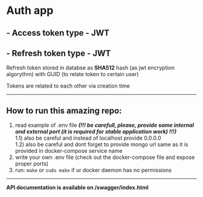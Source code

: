 # **Auth app**
## - Access token type - **JWT**
## - Refresh token type - **JWT**
Refresh token stored in databse as **SHA512** hash (as jwt encryption algorythm) with GUID (to relate token to certain user)

Tokens are related to each other via creation time

---
## How to run this amazing repo:
1) read example of .env file ***(!!! be carefull, please, provide same internal and external port (it is required for stable application work) !!!)***</br>
1.1) also be careful and instead of localhost provide 0.0.0.0</br>
1.2) also be careful and dont forget to provide mongo url same as it is provided in docker-compose service name
2) write your own .env file (check out the docker-compose file and expose proper ports)
3) run: ```make``` or ```sudo make``` if ur docker daemon has no permissions
---
**API documentation is available on /swagger/index.html**
